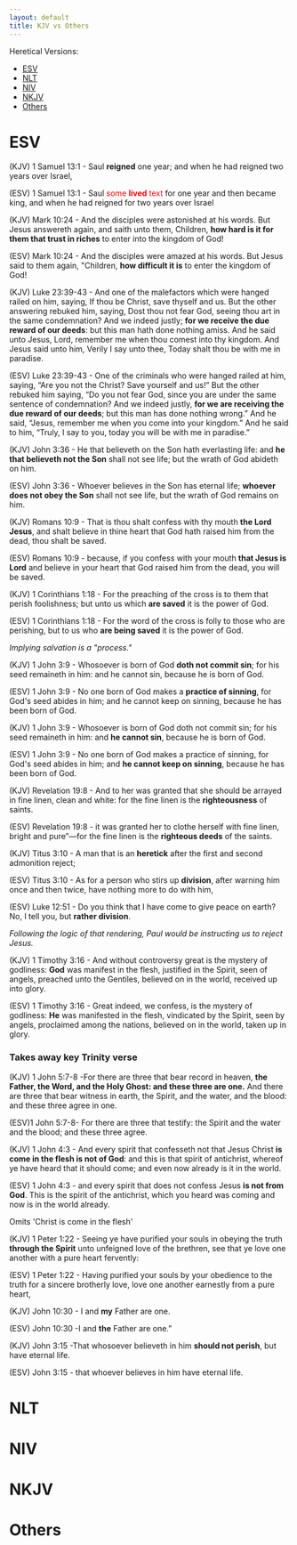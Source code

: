 ```yaml
---
layout: default
title: KJV vs Others
---
```

Heretical Versions:
* [ESV](#ESV)
* [NLT](#NLT)
* [NIV](#NIV)
* [NKJV](#NKJV)
* [Others](#others)


# ESV

(KJV) 1 Samuel 13:1 - Saul **reigned** one year; and when he had reigned two years over Israel,

(ESV) 1 Samuel 13:1 - Saul <span style="color:red">some **lived** text</span> for one year and then became king, and when he had reigned for two years over Israel


(KJV) Mark 10:24 - And the disciples were astonished at his words. But Jesus answereth again, and saith unto them, Children, **how hard is it for them that trust in riches** to enter into the kingdom of God!

(ESV) Mark 10:24 - And the disciples were amazed at his words. But Jesus said to them again, "Children, **how difficult it is** to enter the kingdom of God!


(KJV) Luke 23:39-43 - And one of the malefactors which were hanged railed on him, saying, If thou be Christ, save thyself and us. But the other answering rebuked him, saying, Dost thou not fear God, seeing thou art in the same condemnation? And we indeed justly; **for we receive the due reward of our deeds**: but this man hath done nothing amiss. And he said unto Jesus, Lord, remember me when thou comest into thy kingdom. And Jesus said unto him, Verily I say unto thee, Today shalt thou be with me in paradise.

(ESV) Luke 23:39-43 - One of the criminals who were hanged railed at him, saying, “Are you not the Christ? Save yourself and us!” But the other rebuked him saying, “Do you not fear God, since you are under the same sentence of condemnation? And we indeed justly, **for we are receiving the due reward of our deeds**; but this man has done nothing wrong.” And he said, “Jesus, remember me when you come into your kingdom.” And he said to him, “Truly, I say to you, today you will be with me in paradise.”


(KJV) John 3:36 - He that believeth on the Son hath everlasting life: and **he that believeth not the Son** shall not see life; but the wrath of God abideth on him.

(ESV) John 3:36 - Whoever believes in the Son has eternal life; **whoever does not obey the Son** shall not see life, but the wrath of God remains on him.


(KJV) Romans 10:9 - That is thou shalt confess with thy mouth **the Lord Jesus**, and shalt believe in thine heart that God hath raised him from the dead, thou shalt be saved. 

(ESV) Romans 10:9 - because, if you confess with your mouth **that Jesus is Lord** and believe in your heart that God raised him from the dead, you will be saved.


(KJV) 1 Corinthians 1:18 - For the preaching of the cross is to them that perish foolishness; but unto us which **are saved** it is the power of God.

(ESV) 1 Corinthians 1:18 - For the word of the cross is folly to those who are perishing, but to us who **are being saved** it is the power of God.

_Implying salvation is a "process."_


(KJV) 1 John 3:9 - Whosoever is born of God **doth not commit sin**; for his seed remaineth in him: and he cannot sin, because he is born of God.

(ESV) 1 John 3:9 - No one born of God makes a **practice of sinning**, for God's seed abides in him; and he cannot keep on sinning, because he has been born of God.


(KJV) 1 John 3:9 - Whosoever is born of God doth not commit sin; for his seed remaineth in him: and **he cannot sin**, because he is born of God.

(ESV) 1 John 3:9 - No one born of God makes a practice of sinning, for God's seed abides in him; and **he cannot keep on sinning**, because he has been born of God.


(KJV) Revelation 19:8 - And to her was granted that she should be arrayed in fine linen, clean and white: for the fine linen is the **righteousness**  of saints.

(ESV) Revelation 19:8 - it was granted her to clothe herself with fine linen, bright and pure”—for the fine linen is the **righteous deeds** of the saints.


(KJV) Titus 3:10 - A man that is an **heretick** after the first and second admonition reject;

(ESV) Titus 3:10 - As for a person who stirs up **division**, after warning him once and then twice, have nothing more to do with him,

(ESV) Luke 12:51 - Do you think that I have come to give peace on earth? No, I tell you, but **rather division**.

_Following the logic of that rendering, Paul would be instructing us to reject Jesus._


(KJV) 1 Timothy 3:16 - And without controversy great is the mystery of godliness: **God** was manifest in the flesh, justified in the Spirit, seen of angels, preached unto the Gentiles, believed on in the world, received up into glory.

(ESV) 1 Timothy 3:16 - Great indeed, we confess, is the mystery of godliness: **He** was manifested in the flesh, vindicated by the Spirit, seen by angels, proclaimed among the nations, believed on in the world, taken up in glory.


### Takes away key Trinity verse
(KJV) 1 John 5:7-8 -For there are three that bear record in heaven, **the Father, the Word, and the Holy Ghost: and these three are one.** And there are three that bear witness in earth, the Spirit, and the water, and the blood: and these three agree in one.

(ESV)1 John 5:7-8- For there are three that testify: the Spirit and the water and the blood; and these three agree.


(KJV) 1 John 4:3 - And every spirit that confesseth not that Jesus Christ **is come in the flesh is not of God**: and this is that spirit of antichrist, whereof ye have heard that it should come; and even now already is it in the world.

(ESV) 1 John 4:3 - and every spirit that does not confess Jesus **is not from God**. This is the spirit of the antichrist, which you heard was coming and now is in the world already.

Omits 'Christ is come in the flesh'


(KJV) 1 Peter 1:22 - Seeing ye have purified your souls in obeying the truth **through the Spirit** unto unfeigned love of the brethren, see that ye love one another with a pure heart fervently:

(ESV) 1 Peter 1:22 - Having purified your souls by your obedience to the truth for a sincere brotherly love, love one another earnestly from a pure heart,


(KJV) John 10:30 - I and **my** Father are one.

(ESV) John 10:30 -I and **the** Father are one.”


(KJV) John 3:15 -That whosoever believeth in him **should not perish**, but have eternal life.

(ESV) John 3:15 - that whoever believes in him  have eternal life.


# NLT

# NIV

# NKJV

# Others
